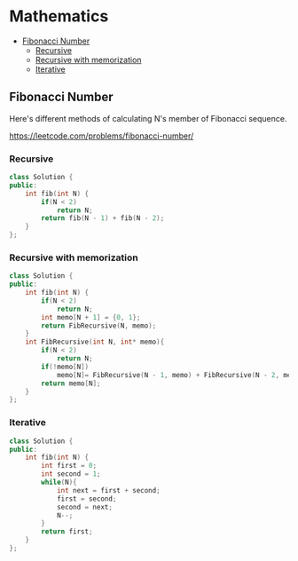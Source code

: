# Mathematics
+ [Fibonacci Number](#fib)
  + [Recursive](#fib_rec)
  + [Recursive with memorization](#fib_rec_memo)
  + [Iterative](#fib_iter)

## Fibonacci Number

Here's different methods of calculating N's member of Fibonacci sequence.

https://leetcode.com/problems/fibonacci-number/

### Recursive

```C++
class Solution {
public:
    int fib(int N) {
        if(N < 2)
            return N;
        return fib(N - 1) + fib(N - 2); 
    }
};
```
### Recursive with memorization

```C++
class Solution {
public:
    int fib(int N) {
        if(N < 2)
            return N;
        int memo[N + 1] = {0, 1};
        return FibRecursive(N, memo);        
    }
    int FibRecursive(int N, int* memo){
        if(N < 2)
            return N;
        if(!memo[N])
            memo[N]= FibRecursive(N - 1, memo) + FibRecursive(N - 2, memo);
        return memo[N];
    }
};
```
### Iterative

```C++
class Solution {
public:
    int fib(int N) {
        int first = 0;
        int second = 1;
        while(N){
            int next = first + second;
            first = second;
            second = next;
            N--;
        }
        return first;
    }
};
```
